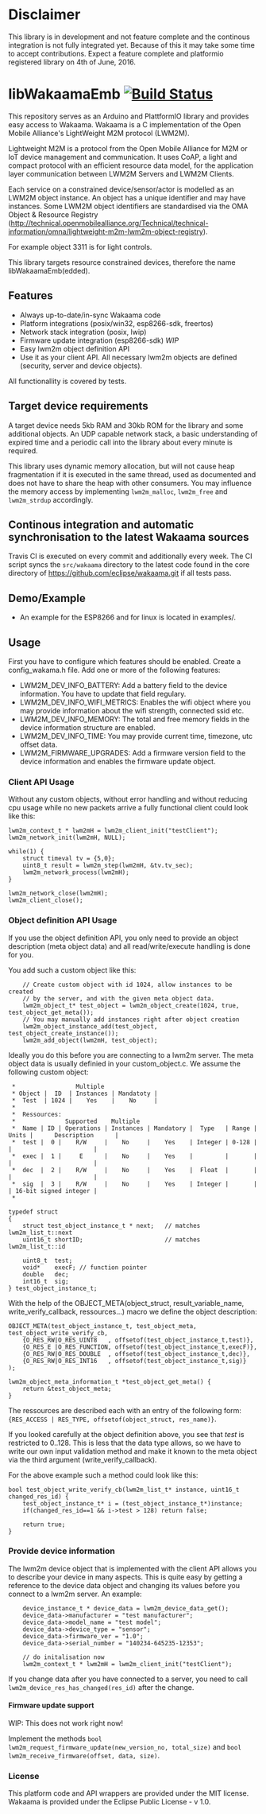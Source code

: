 # Disclaimer
This library is in development and not feature complete and the continous integration is not fully integrated yet.
Because of this it may take some time to accept contributions.
Expect a feature complete and platformio registered library on 4th of June, 2016.

# libWakaamaEmb [![Build Status](https://travis-ci.org/Openhab-Nodes/libWakaamaEmb.svg?branch=master)](https://travis-ci.org/Openhab-Nodes/libWakaamaEmb)

This repository serves as an Arduino and PlattformIO library and provides easy access to Wakaama.
Wakaama is a C implementation of the Open Mobile Alliance's LightWeight M2M protocol (LWM2M).

Lightweight M2M is a protocol from the Open Mobile Alliance for M2M or IoT device management
and communication. It uses CoAP, a light and compact protocol with an efficient resource data model,
for the application layer communication between LWM2M Servers and LWM2M Clients.

Each service on a constrained device/sensor/actor is modelled as an LWM2M object instance.
An object has a unique identifier and may have instances.
Some LWM2M object identifiers are standardised via the OMA Object & Resource Registry
(http://technical.openmobilealliance.org/Technical/technical-information/omna/lightweight-m2m-lwm2m-object-registry).

For example object 3311 is for light controls.

This library targets resource constrained devices, therefore the name libWakaamaEmb(edded).

## Features
* Always up-to-date/in-sync Wakaama code
* Platform integrations (posix/win32, esp8266-sdk, freertos)
* Network stack integration (posix, lwip)
* Firmware update integration (esp8266-sdk) _WIP_
* Easy lwm2m object definition API
* Use it as your client API. All necessary lwm2m objects are defined (security, server and device objects).

All functionallity is covered by tests.

## Target device requirements
A target device needs 5kb RAM and 30kb ROM for the library and some additional objects. An UDP
capable network stack, a basic understanding of expired time and a periodic call into the
library about every minute is required.

This library uses dynamic memory allocation, but will not cause
heap fragmentation if it is executed in the same thread, used as documented and does not have to
share the heap with other consumers.
You may influence the memory access by implementing ``lwm2m_malloc``, ``lwm2m_free`` and ``lwm2m_strdup``
accordingly.

## Continous integration and automatic synchronisation to the latest Wakaama sources
Travis CI is executed on every commit and additionally every week. The
CI script syncs the ``src/wakaama`` directory to the latest code found in the core directory of
https://github.com/eclipse/wakaama.git if all tests pass.

## Demo/Example
* An example for the ESP8266 and for linux is located in examples/.

## Usage
First you have to configure which features should be enabled.
Create a config_wakama.h file. Add one or more of the following features:

* LWM2M_DEV_INFO_BATTERY: Add a battery field to the device information. You have to update that field regulary.
* LWM2M_DEV_INFO_WIFI_METRICS: Enables the wifi object where you may provide information about the wifi strength, connected ssid etc.
* LWM2M_DEV_INFO_MEMORY: The total and free memory fields in the device information structure are enabled.
* LWM2M_DEV_INFO_TIME: You may provide current time, timezone, utc offset data.
* LWM2M_FIRMWARE_UPGRADES: Add a firmware version field to the device information and enables the firmware update object.

### Client API Usage
Without any custom objects, without error handling and without reducing cpu usage while no new packets
arrive a fully functional client could look like this:

```
lwm2m_context_t * lwm2mH = lwm2m_client_init("testClient");
lwm2m_network_init(lwm2mH, NULL);

while(1) {
    struct timeval tv = {5,0};
    uint8_t result = lwm2m_step(lwm2mH, &tv.tv_sec);
    lwm2m_network_process(lwm2mH);
}

lwm2m_network_close(lwm2mH);
lwm2m_client_close();
```

### Object definition API Usage
If you use the object definition API, you only need to provide an object description (meta object data)
and all read/write/execute handling is done for you.

You add such a custom object like this:
```
    // Create custom object with id 1024, allow instances to be created
    // by the server, and with the given meta object data.
    lwm2m_object_t* test_object = lwm2m_object_create(1024, true, test_object_get_meta());
    // You may manually add instances right after object creation
    lwm2m_object_instance_add(test_object, test_object_create_instance());
    lwm2m_add_object(lwm2mH, test_object);
```
Ideally you do this before you are connecting to a lwm2m server.
The meta object data is usually definied in your custom_object.c. We assume the following custom object:
```
 *                 Multiple
 * Object |  ID  | Instances | Mandatoty |
 *  Test  | 1024 |    Yes    |    No     |
 *
 *  Ressources:
 *              Supported    Multiple
 *  Name | ID | Operations | Instances | Mandatory |  Type   | Range | Units |      Description      |
 *  test |  0 |    R/W     |    No     |    Yes    | Integer | 0-128 |       |                       |
 *  exec |  1 |     E      |    No     |    Yes    |         |       |       |                       |
 *  dec  |  2 |    R/W     |    No     |    Yes    |  Float  |       |       |                       |
 *  sig  |  3 |    R/W     |    No     |    Yes    | Integer |       |       | 16-bit signed integer |
 *

typedef struct
{
    struct test_object_instance_t * next;   // matches lwm2m_list_t::next
    uint16_t shortID;                       // matches lwm2m_list_t::id

    uint8_t  test;
    void*    execF; // function pointer
    double   dec;
    int16_t  sig;
} test_object_instance_t;
```

With the help of the OBJECT_META(object_struct, result_variable_name, write_verify_callback, ressources...) macro
we define the object description:

```
OBJECT_META(test_object_instance_t, test_object_meta, test_object_write_verify_cb,
    {O_RES_RW|O_RES_UINT8   , offsetof(test_object_instance_t,test)},
    {O_RES_E |O_RES_FUNCTION, offsetof(test_object_instance_t,execF)},
    {O_RES_RW|O_RES_DOUBLE  , offsetof(test_object_instance_t,dec)},
    {O_RES_RW|O_RES_INT16   , offsetof(test_object_instance_t,sig)}
);

lwm2m_object_meta_information_t *test_object_get_meta() {
    return &test_object_meta;
}
```

The ressources are described each with an entry of the following form:
`{RES_ACCESS | RES_TYPE, offsetof(object_struct, res_name)}`.

If you looked carefully at the object definition above, you see that _test_ is restricted to 0..128.
This is less that the data type allows, so we have to write our own input validation method and
make it known to the meta object via the third argument (write_verify_callback).

For the above example such a method could look like this:
```
bool test_object_write_verify_cb(lwm2m_list_t* instance, uint16_t changed_res_id) {
    test_object_instance_t* i = (test_object_instance_t*)instance;
    if(changed_res_id==1 && i->test > 128) return false;

    return true;
}
```

### Provide device information
The lwm2m device object that is implemented with the client API allows
you to describe your device in many aspects. This is quite easy by getting
a reference to the device data object and changing its values before you
connect to a lwm2m server. An example:

```
    device_instance_t * device_data = lwm2m_device_data_get();
    device_data->manufacturer = "test manufacturer";
    device_data->model_name = "test model";
    device_data->device_type = "sensor";
    device_data->firmware_ver = "1.0";
    device_data->serial_number = "140234-645235-12353";

    // do initalisation now
    lwm2m_context_t * lwm2mH = lwm2m_client_init("testClient");
```

If you change data after you have connected to a server, you need to call
`lwm2m_device_res_has_changed(res_id)` after the change.

#### Firmware update support
WIP: This does not work right now!

Implement the methods ``bool lwm2m_request_firmware_update(new_version_no, total_size)`` and ``bool lwm2m_receive_firmware(offset, data, size)``.

### License
This platform code and API wrappers are provided under the MIT license.
Wakaama is provided under the Eclipse Public License - v 1.0.
